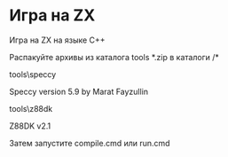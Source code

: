 # Игра на ZX

Игра на ZX на языке C++

Распакуйте архивы из каталога tools \*.zip в каталоги /\*

tools\speccy

Speccy version 5.9 by Marat Fayzullin

tools\z88dk

Z88DK v2.1

Затем запустите compile.cmd или run.cmd
